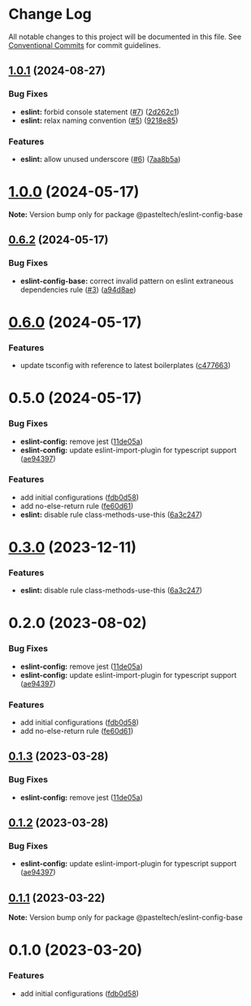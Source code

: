 # Change Log

All notable changes to this project will be documented in this file.
See [Conventional Commits](https://conventionalcommits.org) for commit guidelines.

## [1.0.1](https://github.com/pasteltech/coding-standard-typescript/compare/v1.0.0...v1.0.1) (2024-08-27)


### Bug Fixes

* **eslint:** forbid console statement ([#7](https://github.com/pasteltech/coding-standard-typescript/issues/7)) ([2d262c1](https://github.com/pasteltech/coding-standard-typescript/commit/2d262c178420da3a061d41df2c4bc67973bfa161))
* **eslint:** relax naming convention ([#5](https://github.com/pasteltech/coding-standard-typescript/issues/5)) ([9218e85](https://github.com/pasteltech/coding-standard-typescript/commit/9218e85d251eac2b69c87e9219794cedbb3e091c))


### Features

* **eslint:** allow unused underscore ([#6](https://github.com/pasteltech/coding-standard-typescript/issues/6)) ([7aa8b5a](https://github.com/pasteltech/coding-standard-typescript/commit/7aa8b5a5e07184b4087958a8a0af2ca70c0c6ade))





# [1.0.0](https://github.com/pasteltech/coding-standard-typescript/compare/v0.6.2...v1.0.0) (2024-05-17)

**Note:** Version bump only for package @pasteltech/eslint-config-base





## [0.6.2](https://github.com/pasteltech/coding-standard-typescript/compare/v0.6.1...v0.6.2) (2024-05-17)


### Bug Fixes

* **eslint-config-base:** correct invalid pattern on eslint extraneous dependencies rule ([#3](https://github.com/pasteltech/coding-standard-typescript/issues/3)) ([a94d8ae](https://github.com/pasteltech/coding-standard-typescript/commit/a94d8aefd4e2c86a5ce67578ee5d847a478230b9))





# [0.6.0](https://github.com/pasteltech/coding-standard-typescript/compare/v0.5.0...v0.6.0) (2024-05-17)


### Features

* update tsconfig with reference to latest boilerplates ([c477663](https://github.com/pasteltech/coding-standard-typescript/commit/c477663063c38160d665045c148122fd80e169ac))





# 0.5.0 (2024-05-17)


### Bug Fixes

* **eslint-config:** remove jest ([11de05a](https://github.com/pasteltech/coding-standard-typescript/commit/11de05ab9af90e04fd47fe14cd590c4983e87220))
* **eslint-config:** update eslint-import-plugin for typescript support ([ae94397](https://github.com/pasteltech/coding-standard-typescript/commit/ae94397dbbb5b700b17d493b8f21c62ce4acc0e5))


### Features

* add initial configurations ([fdb0d58](https://github.com/pasteltech/coding-standard-typescript/commit/fdb0d58d7a0bb85c80851aede7756b59a416f528))
* add no-else-return rule ([fe60d61](https://github.com/pasteltech/coding-standard-typescript/commit/fe60d61b7033ab359da5c04f2462c14dd5c1606a))
* **eslint:** disable rule class-methods-use-this ([6a3c247](https://github.com/pasteltech/coding-standard-typescript/commit/6a3c24735ab89d807262d0ac8da8f23e014d378f))





# [0.3.0](https://github.com/pasteltech/coding-standard-typescript/compare/@pasteltech/eslint-config-base@0.2.0...@pasteltech/eslint-config-base@0.3.0) (2023-12-11)


### Features

* **eslint:** disable rule class-methods-use-this ([6a3c247](https://github.com/pasteltech/coding-standard-typescript/commit/6a3c24735ab89d807262d0ac8da8f23e014d378f))





# 0.2.0 (2023-08-02)


### Bug Fixes

* **eslint-config:** remove jest ([11de05a](https://github.com/pasteltech/coding-standard-typescript/commit/11de05ab9af90e04fd47fe14cd590c4983e87220))
* **eslint-config:** update eslint-import-plugin for typescript support ([ae94397](https://github.com/pasteltech/coding-standard-typescript/commit/ae94397dbbb5b700b17d493b8f21c62ce4acc0e5))


### Features

* add initial configurations ([fdb0d58](https://github.com/pasteltech/coding-standard-typescript/commit/fdb0d58d7a0bb85c80851aede7756b59a416f528))
* add no-else-return rule ([fe60d61](https://github.com/pasteltech/coding-standard-typescript/commit/fe60d61b7033ab359da5c04f2462c14dd5c1606a))





## [0.1.3](https://github.com/pasteltech/coding-standard-typescript/compare/@pasteltech/eslint-config-base@0.1.2...@pasteltech/eslint-config-base@0.1.3) (2023-03-28)


### Bug Fixes

* **eslint-config:** remove jest ([11de05a](https://github.com/pasteltech/coding-standard-typescript/commit/11de05ab9af90e04fd47fe14cd590c4983e87220))





## [0.1.2](https://github.com/pasteltech/coding-standard-typescript/compare/@pasteltech/eslint-config-base@0.1.1...@pasteltech/eslint-config-base@0.1.2) (2023-03-28)


### Bug Fixes

* **eslint-config:** update eslint-import-plugin for typescript support ([ae94397](https://github.com/pasteltech/coding-standard-typescript/commit/ae94397dbbb5b700b17d493b8f21c62ce4acc0e5))





## [0.1.1](https://github.com/pasteltech/coding-standard-typescript/compare/@pasteltech/eslint-config-base@0.1.0...@pasteltech/eslint-config-base@0.1.1) (2023-03-22)

**Note:** Version bump only for package @pasteltech/eslint-config-base





# 0.1.0 (2023-03-20)


### Features

* add initial configurations ([fdb0d58](https://github.com/pasteltech/coding-standard-typescript/commit/fdb0d58d7a0bb85c80851aede7756b59a416f528))
